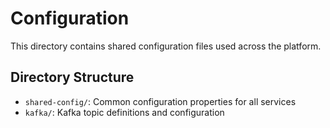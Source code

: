 # Configuration

This directory contains shared configuration files used across the platform.

## Directory Structure

- `shared-config/`: Common configuration properties for all services
- `kafka/`: Kafka topic definitions and configuration
